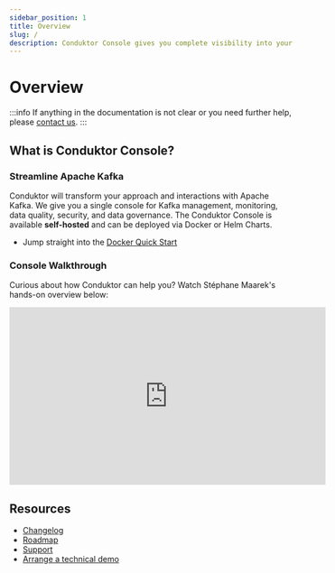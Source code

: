 ```yaml
---
sidebar_position: 1
title: Overview
slug: /
description: Conduktor Console gives you complete visibility into your Kafka ecosystem and the ability to manage and monitor your data streaming applications
---
```


# Overview

:::info
If anything in the documentation is not clear or you need further help, please [contact us](https://www.conduktor.io/contact).
:::

## What is Conduktor Console?

### Streamline Apache Kafka

Conduktor will transform your approach and interactions with Apache Kafka. We give you a single console for Kafka management, monitoring, data quality, security, and data governance. The Conduktor Console is available **self-hosted** and can be deployed via Docker or Helm Charts.

- Jump straight into the [Docker Quick Start](get-started/installation/get-started/docker)

### Console Walkthrough

Curious about how Conduktor can help you? Watch Stéphane Maarek's hands-on overview below:

<iframe width="560" height="315" src="https://www.youtube.com/embed/SnLv2yL5sy0" title="YouTube video player" frameBorder="0" allow="accelerometer; autoplay; clipboard-write; encrypted-media; gyroscope; picture-in-picture" allowFullScreen></iframe>

## Resources

- [Changelog](https://conduktor.io/changelog)
- [Roadmap](https://product.conduktor.help)
- [Support](https://www.conduktor.io/contact/support)
- [Arrange a technical demo](https://www.conduktor.io/contact/demo)
